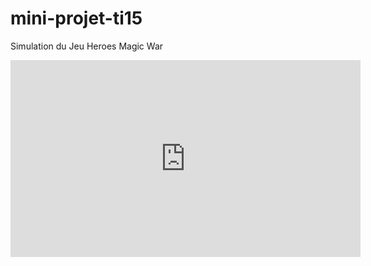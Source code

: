 # mini-projet-ti15
Simulation du Jeu Heroes Magic War

<iframe width="560" height="315" src="https://www.youtube.com/embed/jSqpPLivnuE" title="YouTube video player" frameborder="0" allow="accelerometer; autoplay; clipboard-write; encrypted-media; gyroscope; picture-in-picture; web-share" allowfullscreen></iframe>
